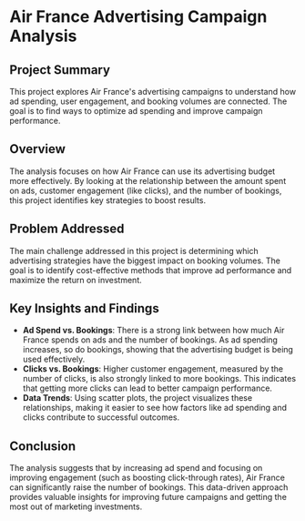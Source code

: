 # Air France Advertising Campaign Analysis

## Project Summary
This project explores Air France's advertising campaigns to understand how ad spending, user engagement, and booking volumes are connected. The goal is to find ways to optimize ad spending and improve campaign performance.

## Overview
The analysis focuses on how Air France can use its advertising budget more effectively. By looking at the relationship between the amount spent on ads, customer engagement (like clicks), and the number of bookings, this project identifies key strategies to boost results.

## Problem Addressed
The main challenge addressed in this project is determining which advertising strategies have the biggest impact on booking volumes. The goal is to identify cost-effective methods that improve ad performance and maximize the return on investment.

## Key Insights and Findings
- **Ad Spend vs. Bookings**: There is a strong link between how much Air France spends on ads and the number of bookings. As ad spending increases, so do bookings, showing that the advertising budget is being used effectively.
- **Clicks vs. Bookings**: Higher customer engagement, measured by the number of clicks, is also strongly linked to more bookings. This indicates that getting more clicks can lead to better campaign performance.
- **Data Trends**: Using scatter plots, the project visualizes these relationships, making it easier to see how factors like ad spending and clicks contribute to successful outcomes.

## Conclusion
The analysis suggests that by increasing ad spend and focusing on improving engagement (such as boosting click-through rates), Air France can significantly raise the number of bookings. This data-driven approach provides valuable insights for improving future campaigns and getting the most out of marketing investments.
